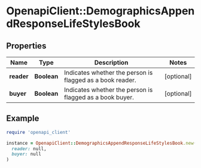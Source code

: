 # OpenapiClient::DemographicsAppendResponseLifeStylesBook

## Properties

| Name | Type | Description | Notes |
| ---- | ---- | ----------- | ----- |
| **reader** | **Boolean** | Indicates whether the person is flagged as a book reader. | [optional] |
| **buyer** | **Boolean** | Indicates whether the person is flagged as a book buyer. | [optional] |

## Example

```ruby
require 'openapi_client'

instance = OpenapiClient::DemographicsAppendResponseLifeStylesBook.new(
  reader: null,
  buyer: null
)
```

